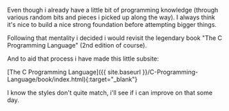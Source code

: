 Even though i already have a little bit of programming knowledge (through various random bits and pieces i picked up along the way). I always think it's nice to build a nice strong foundation before attempting bigger things.

Following that mentality i decided i would revisit the legendary book "The C Programming Language" (2nd edition of course).

And to aid that process i have made this little subsite:

[The C Programming Language]({{ site.baseurl }}/C-Programming-Language/book/index.html){:target="_blank"}

<!--[The C Programming Language]({% link C-Programming-Language/book/index.html %}){:target="_blank"}-->

<!--[Link to C Book](C-Programming-Language/book/index.html)-->

I know the styles don't quite match, i'll see if i can improve on that some day.